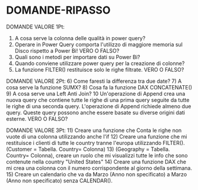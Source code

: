 # DOMANDE-RIPASSO
DOMANDE VALORE 1Pt:
1) A cosa serve la colonna delle qualità in power query?
2) Operare in Power Query comporta l'utilizzo di maggiore memoria sul Disco rispetto a Power Bi! VERO O FALSO?
3) Quali sono i metodi per importare dati su Power Bi?
4) Quando conviene utilizzare power query per la creazione di colonne?
5) La funzione FILTER() restituisce solo le righe filtrate. VERO O FALSO?

DOMANDE VALORE 2Pt:
6) Come faresti la differenza tra due date?
7) A cosa serve la funzione SUMX?
8) Cosa fa la funzione DAX CONCATENATE()
9) A cosa serve una Left Anti Join?
10 Un'operazione di Append crea una nuova query che contiene tutte le righe di una prima query seguite da tutte le righe di una seconda query. 
 L'operazione di Append richiede almeno due query. Queste query possono anche essere basate su diverse origini dati esterne. VERO O FALSO?

DOMANDE VALORE 3Pt:
11) Creare una funzione che Conta le righe non vuote di una colonna utilizzando anche l'if
12) Creare una funzione che mi restituisce i clienti di tutte le country tranne l'europa utilizzando FILTER(). (Customer = Tabella. Country= Colonna)
13) (Geography = Tabella. Country= Colonna), creare un ruolo che mi visualizzi tutte le info che sono contenute nella country  "United States"
14) Creare una funzione DAX che mi crea una colonna con il numero corrispondente al giorno della settimana.
15) Creare un calendario che va da Marzo (Anno non specificato) a Marzo (Anno non specificato) senza CALENDAR(). 
